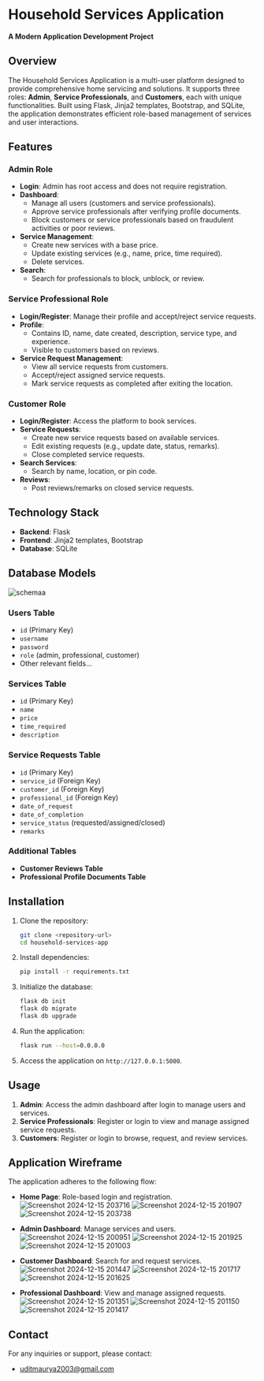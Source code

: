 # Household Services Application

**A Modern Application Development Project**

## Overview

The Household Services Application is a multi-user platform designed to provide comprehensive home servicing and solutions. It supports three roles: **Admin**, **Service Professionals**, and **Customers**, each with unique functionalities. Built using Flask, Jinja2 templates, Bootstrap, and SQLite, the application demonstrates efficient role-based management of services and user interactions.

## Features

### Admin Role
- **Login**: Admin has root access and does not require registration.
- **Dashboard**:
  - Manage all users (customers and service professionals).
  - Approve service professionals after verifying profile documents.
  - Block customers or service professionals based on fraudulent activities or poor reviews.
- **Service Management**:
  - Create new services with a base price.
  - Update existing services (e.g., name, price, time required).
  - Delete services.
- **Search**:
  - Search for professionals to block, unblock, or review.

### Service Professional Role
- **Login/Register**: Manage their profile and accept/reject service requests.
- **Profile**:
  - Contains ID, name, date created, description, service type, and experience.
  - Visible to customers based on reviews.
- **Service Request Management**:
  - View all service requests from customers.
  - Accept/reject assigned service requests.
  - Mark service requests as completed after exiting the location.

### Customer Role
- **Login/Register**: Access the platform to book services.
- **Service Requests**:
  - Create new service requests based on available services.
  - Edit existing requests (e.g., update date, status, remarks).
  - Close completed service requests.
- **Search Services**:
  - Search by name, location, or pin code.
- **Reviews**:
  - Post reviews/remarks on closed service requests.

## Technology Stack

- **Backend**: Flask
- **Frontend**: Jinja2 templates, Bootstrap
- **Database**: SQLite

## Database Models
![schemaa](https://github.com/user-attachments/assets/7ec37275-4bd9-4f3a-9c51-c505945776e4)

### Users Table
- `id` (Primary Key)
- `username`
- `password`
- `role` (admin, professional, customer)
- Other relevant fields...

### Services Table
- `id` (Primary Key)
- `name`
- `price`
- `time_required`
- `description`

### Service Requests Table
- `id` (Primary Key)
- `service_id` (Foreign Key)
- `customer_id` (Foreign Key)
- `professional_id` (Foreign Key)
- `date_of_request`
- `date_of_completion`
- `service_status` (requested/assigned/closed)
- `remarks`

### Additional Tables
- **Customer Reviews Table**
- **Professional Profile Documents Table**

## Installation

1. Clone the repository:
   ```bash
   git clone <repository-url>
   cd household-services-app
   ```

2. Install dependencies:
   ```bash
   pip install -r requirements.txt
   ```

3. Initialize the database:
   ```bash
   flask db init
   flask db migrate
   flask db upgrade
   ```

4. Run the application:
   ```bash
   flask run --host=0.0.0.0
   ```

5. Access the application on `http://127.0.0.1:5000`.

## Usage

1. **Admin**: Access the admin dashboard after login to manage users and services.
2. **Service Professionals**: Register or login to view and manage assigned service requests.
3. **Customers**: Register or login to browse, request, and review services.

## Application Wireframe

The application adheres to the following flow:
- **Home Page**: Role-based login and registration.
![Screenshot 2024-12-15 203716](https://github.com/user-attachments/assets/1879ba38-70a3-4b51-af84-0874d07802b0)
![Screenshot 2024-12-15 201907](https://github.com/user-attachments/assets/dba041a1-e40c-4290-a429-329a1e94b9e8)
![Screenshot 2024-12-15 203738](https://github.com/user-attachments/assets/b9455ae7-81cb-43c1-99fe-39e4255b7665)

- **Admin Dashboard**: Manage services and users.
![Screenshot 2024-12-15 200951](https://github.com/user-attachments/assets/76ff5fa0-49ab-4a44-be6d-e313f87b980f)
![Screenshot 2024-12-15 201925](https://github.com/user-attachments/assets/7e8aa4d3-6ef3-484d-a803-0851e8bd2120)
![Screenshot 2024-12-15 201003](https://github.com/user-attachments/assets/59be8868-7e81-409b-a8c4-8ba14e191632)

- **Customer Dashboard**: Search for and request services.
![Screenshot 2024-12-15 201447](https://github.com/user-attachments/assets/64dcc7a7-9568-4b2c-83f6-a1953fabc435)
![Screenshot 2024-12-15 201717](https://github.com/user-attachments/assets/fd9b3562-8e83-410e-a78a-35d6bc73b379)
![Screenshot 2024-12-15 201625](https://github.com/user-attachments/assets/6add70a2-b3dd-40d5-8d1b-844a51f3559f)

- **Professional Dashboard**: View and manage assigned requests.
![Screenshot 2024-12-15 201351](https://github.com/user-attachments/assets/9ef9d57e-f3e6-4c35-a23f-0da9faf1375e)
![Screenshot 2024-12-15 201150](https://github.com/user-attachments/assets/baee29cb-38f8-4a94-95b3-82907b791717)
![Screenshot 2024-12-15 201417](https://github.com/user-attachments/assets/96116d2a-0f22-41fd-a037-c8d5dbd45558)


## Contact

For any inquiries or support, please contact:
- uditmaurya2003@gmail.com



